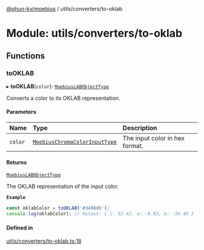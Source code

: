 [@phun-ky/moebius](../README.md) / utils/converters/to-oklab

# Module: utils/converters/to-oklab

## Functions

### toOKLAB

▸ **toOKLAB**(`color`): [`MoebiusLABObjectType`](types.md#moebiuslabobjecttype)

Converts a color to its OKLAB representation.

#### Parameters

| Name | Type | Description |
| :------ | :------ | :------ |
| `color` | [`MoebiusChromaColorInputType`](types.md#moebiuschromacolorinputtype) | The input color in hex format. |

#### Returns

[`MoebiusLABObjectType`](types.md#moebiuslabobjecttype)

The OKLAB representation of the input color.

**`Example`**

```ts
const oklabColor = toOKLAB('#3498db');
console.log(oklabColor); // Output: { l: 52.42, a: -9.93, b: -39.49 }
```

#### Defined in

[utils/converters/to-oklab.ts:18](https://github.com/phun-ky/moebius/blob/main/src/utils/converters/to-oklab.ts#L18)
